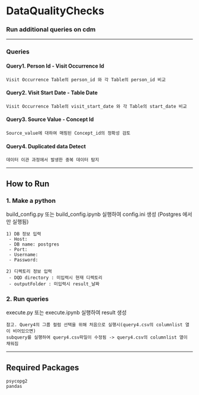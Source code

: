 # DataQualityChecks
### Run additional queries on cdm

------------------------
### Queries
#### Query1. Person Id - Visit Occurrence Id
```
Visit Occurrence Table의 person_id 와 각 Table의 person_id 비교
```


#### Query2. Visit Start Date - Table Date
```
Visit Occurrence Table의 visit_start_date 와 각 Table의 start_date 비교
```


#### Query3. Source Value - Concept Id
```
Source_value에 대하여 매핑된 Concept_id의 정확성 검토
```


#### Query4. Duplicated data Detect
```
데이터 이관 과정에서 발생한 중복 데이터 탐지  
```

--------------------
## How to Run
### 1. Make a python 
build_config.py 또는 build_config.ipynb 실행하여 config.ini 생성
(Postgres 에서만 실행됨)
```
1) DB 정보 입력
 - Host:
 - DB name: postgres
 - Port: 
 - Username:
 - Password:
 
2) 디렉토리 정보 입력
 - DQD directory : 미입력시 현재 디렉토리
 - outputFolder : 미입력시 result_날짜
```

### 2. Run queries
execute.py 또는 execute.ipynb 실행하여 result 생성
```
참고. Query4의 그룹 컬럼 선택을 위해 처음으로 실행시(query4.csv의 columnlist 열이 비어있으면)
subquery를 실행하여 query4.csv파일이 수정됨 -> query4.csv의 columnlist 열이 채워짐
```

--------------------
## Required Packages
```
psycopg2
pandas  
```
